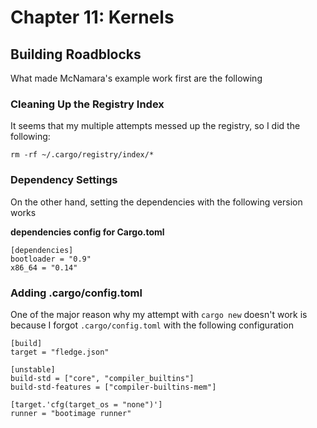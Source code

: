# Chapter 11: Kernels

## Building Roadblocks

What made McNamara's example work first are the following

### Cleaning Up the Registry Index
It seems that my multiple attempts messed up the registry, so I did the following:
```
rm -rf ~/.cargo/registry/index/*
```

### Dependency Settings
On the other hand, setting the dependencies with the following version works



**dependencies config for Cargo.toml**
```
[dependencies]
bootloader = "0.9"
x86_64 = "0.14"
```


### Adding .cargo/config.toml

One of the major reason why my attempt with `cargo new` doesn't work is because I forgot `.cargo/config.toml` with the following configuration

```
[build]
target = "fledge.json"

[unstable]
build-std = ["core", "compiler_builtins"]
build-std-features = ["compiler-builtins-mem"]

[target.'cfg(target_os = "none")']
runner = "bootimage runner"
```

